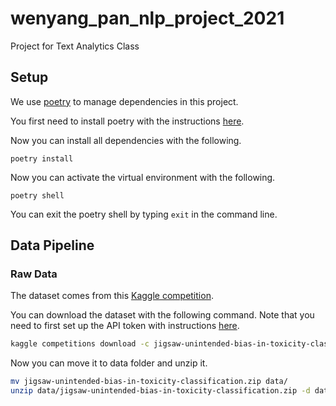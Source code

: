 # wenyang_pan_nlp_project_2021
Project for Text Analytics Class

## Setup
We use [poetry](https://python-poetry.org/) to manage dependencies in this project.

You first need to install poetry with the instructions [here](https://python-poetry.org/docs/master/).

Now you can install all dependencies with the following.
```
poetry install
```

Now you can activate the virtual environment with the following.
```
poetry shell
```

You can exit the poetry shell by typing `exit` in the command line.

## Data Pipeline

### Raw Data
The dataset comes from this [Kaggle competition](https://www.kaggle.com/c/jigsaw-unintended-bias-in-toxicity-classification/data). 

You can download the dataset with the following command. Note that you need to first set up the API token with instructions [here](https://www.kaggle.com/docs/api#authentication).

```zsh
kaggle competitions download -c jigsaw-unintended-bias-in-toxicity-classification
```

Now you can move it to data folder and unzip it.
```zsh
mv jigsaw-unintended-bias-in-toxicity-classification.zip data/
unzip data/jigsaw-unintended-bias-in-toxicity-classification.zip -d data/raw/
```
